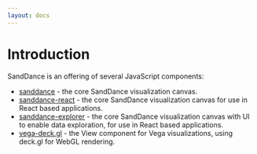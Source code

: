 ```yaml
---
layout: docs
---
```


# Introduction

SandDance is an offering of several JavaScript components:

* [sanddance](sanddance/v2) - the core SandDance visualization canvas.
* [sanddance-react](sanddance-react/v2) - the core SandDance visualization canvas for use in React based applications.
* [sanddance-explorer](sanddance-explorer/v2) - the core SandDance visualization canvas with UI to enable data exploration, for use in React based applications.
* [vega-deck.gl](vega-deck.gl/v2) - the View component for Vega visualizations, using deck.gl for WebGL rendering.
